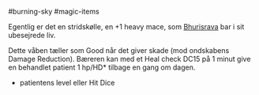 #burning-sky #magic-items

Egentlig er det en stridskølle, en +1 heavy mace, som [Bhurisrava](./Bhurisrava.md) bar i sit ubesejrede liv.

Dette våben tæller som Good når det giver skade (mod ondskabens Damage Reduction). Bæreren kan med et Heal check DC15 på 1 minut give en behandlet patient 1 hp/HD* tilbage en gang om dagen.

* patientens level eller Hit Dice
